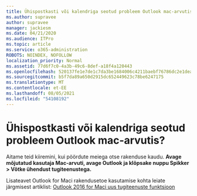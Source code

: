 ```yaml
---
title: Ühispostkasti või kalendriga seotud probleem Outlook mac-arvutis?
ms.author: supravee
author: supravee
manager: jackiesm
ms.date: 04/21/2020
ms.audience: ITPro
ms.topic: article
ms.service: o365-administration
ROBOTS: NOINDEX, NOFOLLOW
localization_priority: Normal
ms.assetid: 77d6f7c0-4a3b-49c6-8def-a18f4a120443
ms.openlocfilehash: 520137fe1e7de1c7da3be1684006c4211baebf76786dc2e1dea7acc91f82cc7a
ms.sourcegitcommit: b5f7da89a650d2915dc652449623c78be6247175
ms.translationtype: MT
ms.contentlocale: et-EE
ms.lasthandoff: 08/05/2021
ms.locfileid: "54108192"
---
```

# <a name="shared-mailbox-or-calendar-issue-in-outlook-for-mac"></a>Ühispostkasti või kalendriga seotud probleem Outlook mac-arvutis?

Aitame teid kiiremini, kui pöördute meiega otse rakenduse kaudu. **Avage mõjutatud kasutaja Mac-arvuti, avage Outlook ja klõpsake nuppu Spikker \> Võtke ühendust tugiteenustega.** 
  
Lisateavet Outlook for Maci rakendusetoe kasutamise kohta leiate järgmisest artiklist: [Outlook 2016 for Maci uus tugiteenuste funktsioon](https://answers.microsoft.com/msoffice/forum/msoffice_outlook-mso_mac-mso_mac2016/new-contact-support-feature-in-outlook-2016-for/d4fc21c4-25e2-4e10-b943-1fba6542b517)
  

